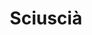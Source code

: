 ---
layout: post
title: Sciuscià
director: Vittorio De Sica
year: 1946
cover: https://images.mubicdn.net/images/film/1579/cache-25652-1543371335/image-w1280.jpg
imdb_id: tt0038913
---